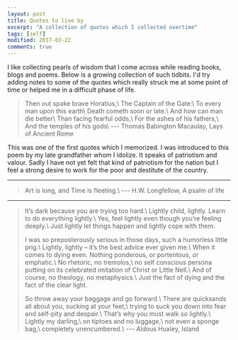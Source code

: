 ```yaml
---
layout: post
title: Quotes to live by
excerpt: "A collection of quotes which I collected overtime"
tags: [self]
modified: 2017-03-22
comments: true
---
```


I like collecting pearls of wisdom that I come across while reading books, blogs and poems. 
Below is a growing collection of such tidbits. I'd try adding notes to some of the quotes which really struck me at some point of time or helped me in a difficult phase of life.



>Then out spake brave Horatius,\\
>The Captain of the Gate:\\
>To every man upon this earth\\
>Death cometh soon or late.\\
>And how can man die better\\
>Than facing fearful odds,\\
>For the ashes of his fathers,\\
>And the temples of his gods\\
>                         --- Thomas Babington Macaulay, Lays of Ancient Rome 

This was one of the first quotes which I memorized. I was introduced to this poem by my late grandfather whom I idolize. 
It speaks of patriotism and valour. Sadly I have not yet felt that kind of patriotism for the nation but I feel a strong desire to work for the poor and destitute of the country.

---
>Art is long, and Time is fleeting.\\
> --- H.W. Longfellow, A psalm of life

---
>It’s dark because you are trying too hard.\\
>Lightly child, lightly. Learn to do everything lightly.\\
>Yes, feel lightly even though you’re feeling deeply.\\
>Just lightly let things happen and lightly cope with them.
>
>I was so preposterously serious in those days, such a humorless little prig.\\
>Lightly, lightly – it’s the best advice ever given me.\\
>When it comes to dying even. Nothing ponderous, or portentous, or emphatic.\\
>No rhetoric, no tremolos,\\
>no self conscious persona putting on its celebrated imitation of Christ or Little Nell.\\
>And of course, no theology, no metaphysics.\\
>Just the fact of dying and the fact of the clear light.
>
>So throw away your baggage and go forward.\\
>There are quicksands all about you, sucking at your feet,\\
>trying to suck you down into fear and self-pity and despair.\\
>That’s why you must walk so lightly.\\
>Lightly my darling,\\
>on tiptoes and no luggage,\\
>not even a sponge bag,\\
>completely unencumbered.\\
> --- Aldous Huxley, Island 


